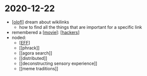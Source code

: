 # 2020-12-22

- [[olofl]] dream about wikilinks
  - how to find all the things that are important for a specific link
- remembered a [[movie]]: [[hackers]]
- noded:
  - [[EFF]]
  - [[phrack]]
  - [[agora search]]
  - [[distributed]]
  - [[deconstructing sensory experience]]
  - [[meme traditions]]

[//begin]: # "Autogenerated link references for markdown compatibility"
[olofl]: ../olofl "Olofl"
[movie]: ../movie "Movie"
[hackers]: ../hackers "Hackers"
[EFF]: ../eff "EFF"
[//end]: # "Autogenerated link references"